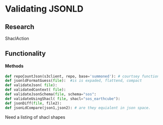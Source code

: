 # Validating JSONLD

## Research
ShaclAction


## Functionality

#### Methods
```python
def repoCountJson(s3client, repo, base='summoned'): # courtsey function fo s3CountFilesInRepo
def jsonldFormatGuess(file):  #is is expaded, flattend, compact
def validateJson( file):
def validatedContext( file):
def validateJsonSchema(file, schema="sos":
def validateUsingShacl( file, shacl="sos_earthcube"):
def jsonDiff(file, file2):
def jsonLdCompare(json1,json2): # are they equialent in json space.
```

Need a listing of shacl shapes